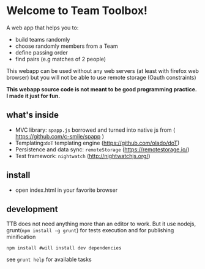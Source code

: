 # Welcome to Team Toolbox!
A web app that helps you to:
 - build teams randomly
 - choose randomly members from a Team
 - define passing order
 - find pairs (e.g matches of 2 people)

This webapp can be used without any web servers (at least with firefox web browser) but you will not be able to use remote storage (Oauth constraints)

**This webapp source code is not meant to be good programming practice. I made it just for fun.**

## what's inside
 - MVC library: `spapp.js` borrowed and turned into native js from ( https://github.com/c-smile/spapp )
 - Templating:`doT` templating engine (https://github.com/olado/doT)
 - Persistence and data sync: `remoteStorage` (https://remotestorage.io/) 
 - Test framework: `nightwatch`  (http://nightwatchjs.org/)

## install
 - open index.html in your favorite browser

## development
  TTB does not need anything more than an editor to work.
  But it use nodejs, grunt(`npm install -g grunt`) for tests execution and for publishing minification

  ```
  npm install #will install dev dependencies
  ```
  see `grunt help` for available tasks
